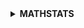 <details>
<summary><strong>MATHSTATS</strong></summary>
<ul><details>
<summary><strong>MATHEMATICS</strong></summary>
<li>Scalars, Vectors, Matrices, Tensors</li>
<li>Eigen Vectors & Eigen Values</li>
  </details>
</details></ul>
